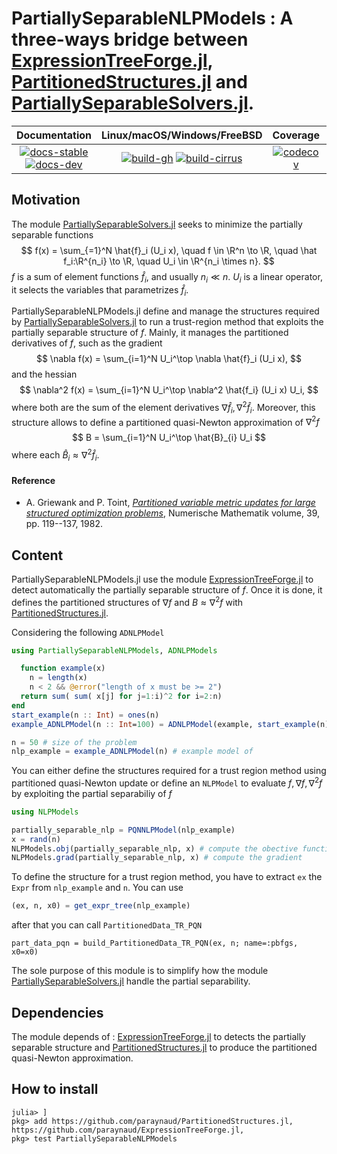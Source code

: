 # PartiallySeparableNLPModels : A three-ways bridge between [ExpressionTreeForge.jl](https://github.com/paraynaud/ExpressionTreeForge.jl), [PartitionedStructures.jl](https://github.com/paraynaud/PartitionedStructures.jl) and [PartiallySeparableSolvers.jl](https://github.com/paraynaud/PartiallySeparableSolvers.jl).

| **Documentation** | **Linux/macOS/Windows/FreeBSD** | **Coverage** | **DOI** |
|:-----------------:|:-------------------------------:|:------------:|:-------:|
| [![docs-stable][docs-stable-img]][docs-stable-url] [![docs-dev][docs-dev-img]][docs-dev-url] | [![build-gh][build-gh-img]][build-gh-url] [![build-cirrus][build-cirrus-img]][build-cirrus-url] | [![codecov][codecov-img]][codecov-url] | [![doi][doi-img]][doi-url] |

[docs-stable-img]: https://img.shields.io/badge/docs-stable-blue.svg
[docs-stable-url]: https://paraynaud.github.io/PartiallySeparableNLPModels.jl/stable
[docs-dev-img]: https://img.shields.io/badge/docs-dev-purple.svg
[docs-dev-url]: https://paraynaud.github.io/PartiallySeparableNLPModels.jl/dev
[build-gh-img]: https://github.com/paraynaud/PartiallySeparableNLPModels.jl/workflows/CI/badge.svg?branch=master
[build-gh-url]: https://github.com/paraynaud/PartiallySeparableNLPModels.jl/actions
[build-cirrus-img]: https://img.shields.io/cirrus/github/paraynaud/PartiallySeparableNLPModels.jl?logo=Cirrus%20CI
[build-cirrus-url]: https://cirrus-ci.com/github/paraynaud/PartiallySeparableNLPModels.jl
[codecov-img]: https://codecov.io/gh/paraynaud/PartiallySeparableNLPModels.jl/branch/master/graph/badge.svg
[codecov-url]: https://app.codecov.io/gh/paraynaud/PartiallySeparableNLPModels.jl
[doi-img]: https://img.shields.io/badge/DOI-10.5281%2Fzenodo.822073-blue.svg
[doi-url]: https://doi.org/10.5281/zenodo.822073

## Motivation
The module [PartiallySeparableSolvers.jl](https://github.com/paraynaud/PartiallySeparableSolvers.jl) seeks to minimize the partially separable functions
$$
f(x) = \sum_{=1}^N \hat{f}_i (U_i x), \quad f \in \R^n \to \R, \quad \hat f_i:\R^{n_i} \to \R, \quad U_i \in \R^{n_i \times n}.
$$
$f$ is a sum of element functions $\hat{f}_i$, and usually $n_i \ll n$. $U_i$ is a linear operator, it selects the variables that parametrizes $\hat{f}_i$.

PartiallySeparableNLPModels.jl define and manage the structures required by [PartiallySeparableSolvers.jl](https://github.com/paraynaud/PartiallySeparableSolvers.jl) to run a trust-region method that exploits the partially separable structure of $f$.
Mainly, it manages the partitioned derivatives of $f$, such as the gradient 
$$
\nabla f(x) = \sum_{i=1}^N U_i^\top \nabla \hat{f}_i (U_i x),
$$
and the hessian 
$$
\nabla^2 f(x) = \sum_{i=1}^N U_i^\top \nabla^2 \hat{f_i} (U_i x) U_i,
$$
 where both are the sum of the element derivatives $\nabla \hat{f}_i,  \nabla^2\hat{f}_i$.
Moreover, this structure allows to define a partitioned quasi-Newton approximation of $\nabla^2 f$
$$
B = \sum_{i=1}^N U_i^\top \hat{B}_{i} U_i
$$
where each $\hat{B}_i \approx \nabla^2 \hat{f}_i$.

#### Reference
* A. Griewank and P. Toint, [*Partitioned variable metric updates for large structured optimization problems*](10.1007/BF01399316), Numerische Mathematik volume, 39, pp. 119--137, 1982.

## Content
PartiallySeparableNLPModels.jl use the module [ExpressionTreeForge.jl](https://github.com/paraynaud/ExpressionTreeForge.jl) to detect automatically the partially separable structure of $f$.
Once it is done, it defines the partitioned structures of $\nabla f$ and $B \approx \nabla^2 f$ with [PartitionedStructures.jl](https://github.com/paraynaud/PartitionedStructures.jl).

Considering the following `ADNLPModel`
```julia
using PartiallySeparableNLPModels, ADNLPModels

  function example(x)
    n = length(x)
    n < 2 && @error("length of x must be >= 2")
  return sum( sum( x[j] for j=1:i)^2 for i=2:n)
end 
start_example(n :: Int) = ones(n)
example_ADNLPModel(n :: Int=100) = ADNLPModel(example, start_example(n), name="Example "*string(n) * " variables")

n = 50 # size of the problem
nlp_example = example_ADNLPModel(n) # example model of 
```

You can either define the structures required for a trust region method using partitioned quasi-Newton update or define an `NLPModel` to evaluate $f, \nabla f, \nabla^2 f$ by exploiting the partial separabiliy of $f$
```julia
using NLPModels

partially_separable_nlp = PQNNLPModel(nlp_example)
x = rand(n)
NLPModels.obj(partially_separable_nlp, x) # compute the obective function
NLPModels.grad(partially_separable_nlp, x) # compute the gradient
```
To define the structure for a trust region method, you have to extract `ex` the `Expr` from `nlp_example` and `n`. You can use
```julia
(ex, n, x0) = get_expr_tree(nlp_example)
```
after that you can call `PartitionedData_TR_PQN`
```
part_data_pqn = build_PartitionedData_TR_PQN(ex, n; name=:pbfgs, x0=x0)
```
The sole purpose of this module is to simplify how the module [PartiallySeparableSolvers.jl](https://github.com/paraynaud/PartiallySeparableSolvers.jl) handle the partial separability.

## Dependencies
The module depends of : [ExpressionTreeForge.jl](https://github.com/paraynaud/ExpressionTreeForge.jl) to detects the partially separable structure and [PartitionedStructures.jl](https://github.com/paraynaud/PartitionedStructures.jl) to produce the partitioned quasi-Newton approximation.

## How to install
```
julia> ]
pkg> add https://github.com/paraynaud/PartitionedStructures.jl, https://github.com/paraynaud/ExpressionTreeForge.jl, 
pkg> test PartiallySeparableNLPModels
```